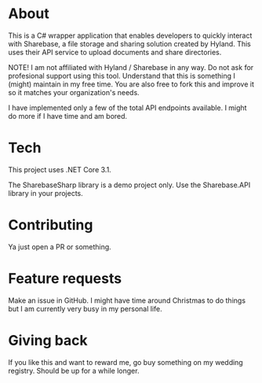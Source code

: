 # About
This is a C# wrapper application that enables developers to quickly interact with Sharebase, a file storage and sharing solution created by Hyland. This uses their API service to upload documents and share directories.

NOTE! I am not affiliated with Hyland / Sharebase in any way. Do not ask for profesional support using this tool. Understand that this is something I (might) maintain in my free time. You are also free to fork this and improve it so it matches your organization's needs.

I have implemented only a few of the total API endpoints available. I might do more if I have time and am bored.

# Tech

This project uses .NET Core 3.1. 

The SharebaseSharp library is a demo project only. Use the Sharebase.API library in your projects.

# Contributing

Ya just open a PR or something.

# Feature requests
Make an issue in GitHub. I might have time around Christmas to do things but I am currently very busy in my personal life.

# Giving back
If you like this and want to reward me, go buy something on my wedding registry. Should be up for a while longer.